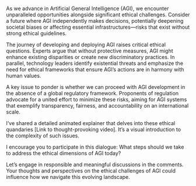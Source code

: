 As we advance in Artificial General Intelligence (AGI), we encounter unparalleled opportunities alongside significant ethical challenges. Consider a future where AGI independently makes decisions, potentially deepening societal biases or affecting essential infrastructures—risks that exist without strong ethical guidelines.

The journey of developing and deploying AGI raises critical ethical questions. Experts argue that without protective measures, AGI might enhance existing disparities or create new discriminatory practices. In parallel, technology leaders identify existential threats and emphasize the need for ethical frameworks that ensure AGI’s actions are in harmony with human values.

A key issue to ponder is whether we can proceed with AGI development in the absence of a global regulatory framework. Proponents of regulation advocate for a united effort to minimize these risks, aiming for AGI systems that exemplify transparency, fairness, and accountability on an international scale.

I’ve shared a detailed animated explainer that delves into these ethical quandaries [Link to thought-provoking video]. It’s a visual introduction to the complexity of such issues.

I encourage you to participate in this dialogue: What steps should we take to address the ethical dimensions of AGI today?

Let’s engage in responsible and meaningful discussions in the comments. Your thoughts and perspectives on the ethical challenges of AGI could influence how we navigate this evolving landscape.